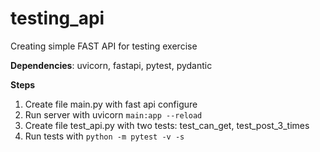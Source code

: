 # testing_api
Creating simple FAST API for testing exercise

**Dependencies**: uvicorn, fastapi, pytest, pydantic

**Steps**
1. Create file main.py with fast api configure
2. Run server with uvicorn `main:app --reload`
3. Create file test_api.py with two tests: test_can_get, test_post_3_times
4. Run tests with `python -m pytest -v -s`
